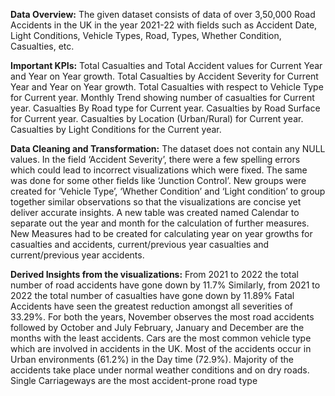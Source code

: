 **Data Overview:**
The given dataset consists of data of over 3,50,000 Road Accidents in the UK in the year 2021-22 with fields such as Accident Date, Light Conditions, Vehicle Types, Road, Types, Whether Condition, Casualties, etc.

**Important KPIs:**
Total Casualties and Total Accident values for Current Year and Year on Year growth.
Total Casualties by Accident Severity for Current Year and Year on Year growth.
Total Casualties with respect to Vehicle Type for Current year.
Monthly Trend showing number of casualties for Current year.
Casualties By Road type for Current year.
Casualties by Road Surface for Current year.
Casualties by Location (Urban/Rural) for Current year.
Casualties by Light Conditions for the Current year.

**Data Cleaning and Transformation:**
The dataset does not contain any NULL values. 
In the field ‘Accident Severity’, there were a few spelling errors which could lead to incorrect visualizations which were fixed. The same was done for some other fields like ‘Junction Control’.
New groups were created for ‘Vehicle Type’, ‘Whether Condition’ and ‘Light condition’ to group together similar observations so that the visualizations are concise yet deliver accurate insights.
A new table was created named Calendar to separate out the year and month for the calculation of further measures.
New Measures had to be created for calculating year on year growths for casualties and accidents, current/previous year casualties and current/previous year accidents.

**Derived Insights from the visualizations:**
From 2021 to 2022 the total number of road accidents have gone down by 11.7%
Similarly, from 2021 to 2022 the total number of casualties have gone down by 11.89%
Fatal Accidents have seen the greatest reduction amongst all severities of 33.29%.
For both the years, November observes the most road accidents followed by October and July
February, January and December are the months with the least accidents.
Cars are the most common vehicle type which are involved in accidents in the UK.
Most of the accidents occur in Urban environments (61.2%) in the Day time (72.9%).
Majority of the accidents take place under normal weather conditions and on dry roads.
Single Carriageways are the most accident-prone road type
 

